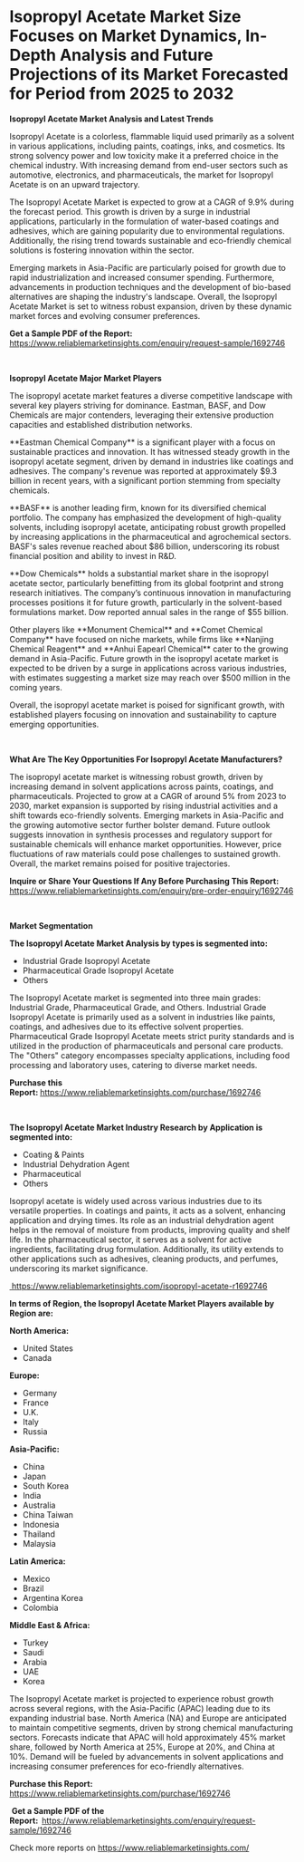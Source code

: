 <p><h1>Isopropyl Acetate Market Size Focuses on Market Dynamics, In-Depth Analysis and Future Projections of its Market Forecasted for Period from 2025 to 2032</h1></p><p><strong>Isopropyl Acetate Market Analysis and Latest Trends</strong></p>
<p><p>Isopropyl Acetate is a colorless, flammable liquid used primarily as a solvent in various applications, including paints, coatings, inks, and cosmetics. Its strong solvency power and low toxicity make it a preferred choice in the chemical industry. With increasing demand from end-user sectors such as automotive, electronics, and pharmaceuticals, the market for Isopropyl Acetate is on an upward trajectory.</p><p>The Isopropyl Acetate Market is expected to grow at a CAGR of 9.9% during the forecast period. This growth is driven by a surge in industrial applications, particularly in the formulation of water-based coatings and adhesives, which are gaining popularity due to environmental regulations. Additionally, the rising trend towards sustainable and eco-friendly chemical solutions is fostering innovation within the sector. </p><p>Emerging markets in Asia-Pacific are particularly poised for growth due to rapid industrialization and increased consumer spending. Furthermore, advancements in production techniques and the development of bio-based alternatives are shaping the industry's landscape. Overall, the Isopropyl Acetate Market is set to witness robust expansion, driven by these dynamic market forces and evolving consumer preferences.</p></p>
<p><strong>Get a Sample PDF of the Report:&nbsp;</strong> <a href="https://www.reliablemarketinsights.com/enquiry/request-sample/1692746?utm_campaign=2182&utm_medium=2&utm_source=Github&utm_content=ia&utm_term=01042025&utm_id=isopropyl-acetate">https://www.reliablemarketinsights.com/enquiry/request-sample/1692746</a></p>
<p>&nbsp;</p>
<p><strong>Isopropyl Acetate Major Market Players</strong></p>
<p><p>The isopropyl acetate market features a diverse competitive landscape with several key players striving for dominance. Eastman, BASF, and Dow Chemicals are major contenders, leveraging their extensive production capacities and established distribution networks. </p><p>**Eastman Chemical Company** is a significant player with a focus on sustainable practices and innovation. It has witnessed steady growth in the isopropyl acetate segment, driven by demand in industries like coatings and adhesives. The company's revenue was reported at approximately $9.3 billion in recent years, with a significant portion stemming from specialty chemicals.</p><p>**BASF** is another leading firm, known for its diversified chemical portfolio. The company has emphasized the development of high-quality solvents, including isopropyl acetate, anticipating robust growth propelled by increasing applications in the pharmaceutical and agrochemical sectors. BASF's sales revenue reached about $86 billion, underscoring its robust financial position and ability to invest in R&D.</p><p>**Dow Chemicals** holds a substantial market share in the isopropyl acetate sector, particularly benefitting from its global footprint and strong research initiatives. The company’s continuous innovation in manufacturing processes positions it for future growth, particularly in the solvent-based formulations market. Dow reported annual sales in the range of $55 billion.</p><p>Other players like **Monument Chemical** and **Comet Chemical Company** have focused on niche markets, while firms like **Nanjing Chemical Reagent** and **Anhui Eapearl Chemical** cater to the growing demand in Asia-Pacific. Future growth in the isopropyl acetate market is expected to be driven by a surge in applications across various industries, with estimates suggesting a market size may reach over $500 million in the coming years.</p><p>Overall, the isopropyl acetate market is poised for significant growth, with established players focusing on innovation and sustainability to capture emerging opportunities.</p></p>
<p>&nbsp;</p>
<p><strong>What Are The Key Opportunities For Isopropyl Acetate Manufacturers?</strong></p>
<p><p>The isopropyl acetate market is witnessing robust growth, driven by increasing demand in solvent applications across paints, coatings, and pharmaceuticals. Projected to grow at a CAGR of around 5% from 2023 to 2030, market expansion is supported by rising industrial activities and a shift towards eco-friendly solvents. Emerging markets in Asia-Pacific and the growing automotive sector further bolster demand. Future outlook suggests innovation in synthesis processes and regulatory support for sustainable chemicals will enhance market opportunities. However, price fluctuations of raw materials could pose challenges to sustained growth. Overall, the market remains poised for positive trajectories.</p></p>
<p><strong>Inquire or Share Your Questions If Any Before Purchasing This Report:</strong> <a href="https://www.reliablemarketinsights.com/enquiry/pre-order-enquiry/1692746?utm_campaign=2182&utm_medium=2&utm_source=Github&utm_content=ia&utm_term=01042025&utm_id=isopropyl-acetate">https://www.reliablemarketinsights.com/enquiry/pre-order-enquiry/1692746</a></p>
<p>&nbsp;</p>
<p><strong>Market Segmentation</strong></p>
<p><strong>The Isopropyl Acetate Market Analysis by types is segmented into:</strong></p>
<p><ul><li>Industrial Grade Isopropyl Acetate</li><li>Pharmaceutical Grade Isopropyl Acetate</li><li>Others</li></ul></p>
<p><p>The Isopropyl Acetate market is segmented into three main grades: Industrial Grade, Pharmaceutical Grade, and Others. Industrial Grade Isopropyl Acetate is primarily used as a solvent in industries like paints, coatings, and adhesives due to its effective solvent properties. Pharmaceutical Grade Isopropyl Acetate meets strict purity standards and is utilized in the production of pharmaceuticals and personal care products. The "Others" category encompasses specialty applications, including food processing and laboratory uses, catering to diverse market needs.</p></p>
<p><strong>Purchase this Report:&nbsp;</strong><a href="https://www.reliablemarketinsights.com/purchase/1692746?utm_campaign=2182&utm_medium=2&utm_source=Github&utm_content=ia&utm_term=01042025&utm_id=isopropyl-acetate">https://www.reliablemarketinsights.com/purchase/1692746</a></p>
<p>&nbsp;</p>
<p><strong>The Isopropyl Acetate Market Industry Research by Application is segmented into:</strong></p>
<p><ul><li>Coating & Paints</li><li>Industrial Dehydration Agent</li><li>Pharmaceutical</li><li>Others</li></ul></p>
<p><p>Isopropyl acetate is widely used across various industries due to its versatile properties. In coatings and paints, it acts as a solvent, enhancing application and drying times. Its role as an industrial dehydration agent helps in the removal of moisture from products, improving quality and shelf life. In the pharmaceutical sector, it serves as a solvent for active ingredients, facilitating drug formulation. Additionally, its utility extends to other applications such as adhesives, cleaning products, and perfumes, underscoring its market significance.</p></p>
<p><a href="https://www.reliablemarketinsights.com/isopropyl-acetate-r1692746?utm_campaign=2182&utm_medium=2&utm_source=Github&utm_content=ia&utm_term=01042025&utm_id=isopropyl-acetate">&nbsp;https://www.reliablemarketinsights.com/isopropyl-acetate-r1692746</a></p>
<p><strong>In terms of Region, the Isopropyl Acetate Market Players available by Region are:</strong></p>
<p>
    <p> <strong> North America: </strong>
        <ul>
            <li>United States</li>
            <li>Canada</li>
        </ul>
        </p> 
    <p> <strong> Europe: </strong>
        <ul>
            <li>Germany</li>
            <li>France</li>
            <li>U.K.</li>
            <li>Italy</li>
            <li>Russia</li>
        </ul>
        </p> 
    <p> <strong> Asia-Pacific: </strong>
        <ul>
            <li>China</li>
            <li>Japan</li>
            <li>South Korea</li>
            <li>India</li>
            <li>Australia</li>
            <li>China Taiwan</li>
            <li>Indonesia</li>
            <li>Thailand</li>
            <li>Malaysia</li>
        </ul>
        </p> 
    <p> <strong> Latin America: </strong>
        <ul>
            <li>Mexico</li>
            <li>Brazil</li>
            <li>Argentina Korea</li>
            <li>Colombia</li>
        </ul>
        </p> 
    <p> <strong> Middle East & Africa: </strong>
        <ul>
            <li>Turkey</li>
            <li>Saudi</li>
            <li>Arabia</li>
            <li>UAE</li>
            <li>Korea</li>
        </ul>
    </p>
    </p>
<p><p>The Isopropyl Acetate market is projected to experience robust growth across several regions, with the Asia-Pacific (APAC) leading due to its expanding industrial base. North America (NA) and Europe are anticipated to maintain competitive segments, driven by strong chemical manufacturing sectors. Forecasts indicate that APAC will hold approximately 45% market share, followed by North America at 25%, Europe at 20%, and China at 10%. Demand will be fueled by advancements in solvent applications and increasing consumer preferences for eco-friendly alternatives.</p></p>
<p><strong>Purchase this Report: </strong><a href="https://www.reliablemarketinsights.com/purchase/1692746?utm_campaign=2182&utm_medium=2&utm_source=Github&utm_content=ia&utm_term=01042025&utm_id=isopropyl-acetate">https://www.reliablemarketinsights.com/purchase/1692746</a></p>
<p>&nbsp;<strong>Get a Sample PDF of the Report:&nbsp;&nbsp;</strong><a href="https://www.reliablemarketinsights.com/enquiry/request-sample/1692746?utm_campaign=2182&utm_medium=2&utm_source=Github&utm_content=ia&utm_term=01042025&utm_id=isopropyl-acetate">https://www.reliablemarketinsights.com/enquiry/request-sample/1692746</a></p>
<p><strong></strong></p>
<p>Check more reports on <a href="https://www.reliablemarketinsights.com/?utm_campaign=2182&utm_medium=2&utm_source=Github&utm_content=ia&utm_term=01042025&utm_id=isopropyl-acetate">https://www.reliablemarketinsights.com/</a></p>